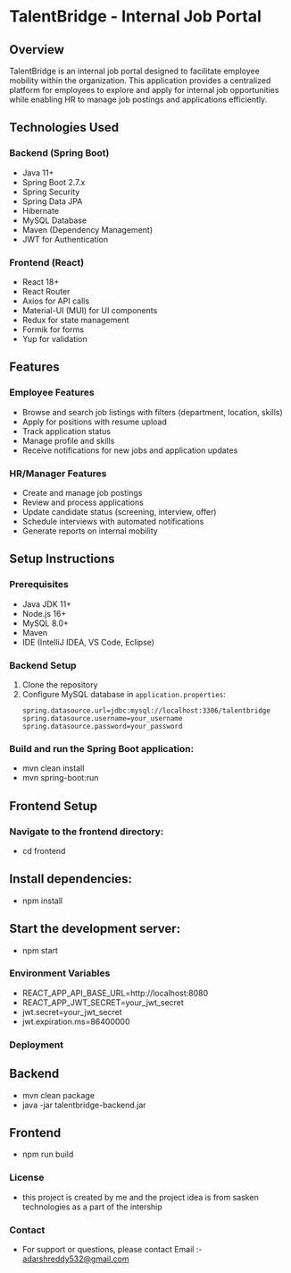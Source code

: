 # TalentBridge - Internal Job Portal

## Overview
TalentBridge is an internal job portal designed to facilitate employee mobility within the organization. This application provides a centralized platform for employees to explore and apply for internal job opportunities while enabling HR to manage job postings and applications efficiently.

## Technologies Used

### Backend (Spring Boot)
- Java 11+
- Spring Boot 2.7.x
- Spring Security
- Spring Data JPA
- Hibernate
- MySQL Database
- Maven (Dependency Management)
- JWT for Authentication

### Frontend (React)
- React 18+
- React Router
- Axios for API calls
- Material-UI (MUI) for UI components
- Redux for state management
- Formik for forms
- Yup for validation

## Features

### Employee Features
- Browse and search job listings with filters (department, location, skills)
- Apply for positions with resume upload
- Track application status
- Manage profile and skills
- Receive notifications for new jobs and application updates

### HR/Manager Features
- Create and manage job postings
- Review and process applications
- Update candidate status (screening, interview, offer)
- Schedule interviews with automated notifications
- Generate reports on internal mobility

## Setup Instructions

### Prerequisites
- Java JDK 11+
- Node.js 16+
- MySQL 8.0+
- Maven
- IDE (IntelliJ IDEA, VS Code, Eclipse)

### Backend Setup
1. Clone the repository
2. Configure MySQL database in `application.properties`:
   ```properties
   spring.datasource.url=jdbc:mysql://localhost:3306/talentbridge
   spring.datasource.username=your_username
   spring.datasource.password=your_password

### Build and run the Spring Boot application:
- mvn clean install
- mvn spring-boot:run
## Frontend Setup
### Navigate to the frontend directory:
- cd frontend
## Install dependencies:
- npm install
## Start the development server:
- npm start
### Environment Variables
- REACT_APP_API_BASE_URL=http://localhost:8080
- REACT_APP_JWT_SECRET=your_jwt_secret
- jwt.secret=your_jwt_secret
- jwt.expiration.ms=86400000
### Deployment
## Backend
- mvn clean package
- java -jar talentbridge-backend.jar
## Frontend
- npm run build
### License
- this project is created by me and the project idea is from sasken technologies as a part of the intership 
### Contact
- For support or questions, please contact Email :- adarshreddy532@gmail.com


